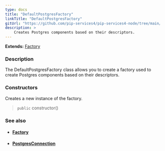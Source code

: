 ```yaml
---
type: docs
title: "DefaultPostgresFactory"
linkTitle: "DefaultPostgresFactory"
gitUrl: "https://github.com/pip-services4/pip-services4-node/tree/main/pip-services4-postgres-node"
description: > 
    Creates Postgres components based on their descriptors.
---
```


**Extends:** [Factory](../../../components/build/factory)

### Description

The DefaultPostgresFactory class allows you to create a factory used to create Postgres components based on their descriptors.

### Constructors

Creates a new instance of the factory.

> `public` constructor()


### See also
- #### [Factory](../../../components/build/factory)
- #### [PostgresConnection](../../connect/postgres_connection)


